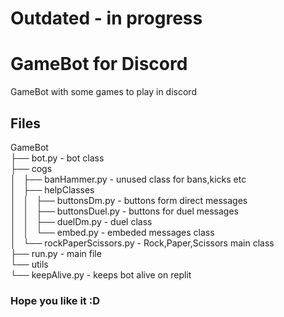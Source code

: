 # Outdated -  in progress

# GameBot for Discord
GameBot with some games to play in discord
## Files
GameBot\
├── bot.py - bot class\
├── cogs\
│   ├── banHammer.py - unused class for bans,kicks etc\
│   ├── helpClasses\
│   │   ├── buttonsDm.py - buttons form direct messages\
│   │   ├── buttonsDuel.py - buttons for duel messages\
│   │   ├── duelDm.py - duel class\
│   │   └── embed.py - embeded messages class\
│   └── rockPaperScissors.py - Rock,Paper,Scissors main class\
├── run.py - main file\
└── utils\
    └── keepAlive.py - keeps bot alive on replit

### Hope you like it :D

